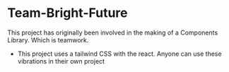 # Team-Bright-Future
This project has originally been involved in the making of a Components Library. Which is teamwork.


- This project uses a tailwind CSS with the react. Anyone can use these vibrations in their own project
